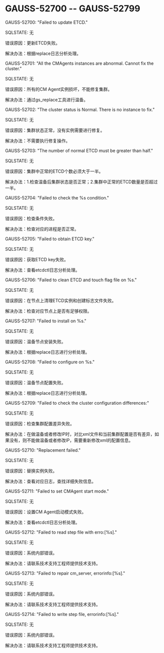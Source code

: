 # GAUSS-52700 -- GAUSS-52799<a name="ZH-CN_TOPIC_0302073708"></a>

GAUSS-52700: "Failed to update ETCD."

SQLSTATE: 无

错误原因：更新ETCD失败。

解决办法：根据replace日志分析处理。

GAUSS-52701: "All the CMAgents instances are abnormal. Cannot fix the cluster."

SQLSTATE: 无

错误原因：所有的CM Agent实例损坏，不能修复集群。

解决办法：通过gs\_replace工具进行温备。

GAUSS-52702: "The cluster status is Normal. There is no instance to fix."

SQLSTATE: 无

错误原因：集群状态正常，没有实例需要进行修复。

解决办法：不需要执行修复操作。

GAUSS-52703: "The number of normal ETCD must be greater than half."

SQLSTATE: 无

错误原因：集群中正常的ETCD个数必须大于一半。

解决办法：1.检查温备后集群状态是否正常；2.集群中正常的ETCD数量是否超过一半。

GAUSS-52704: "Failed to check the %s condition."

SQLSTATE: 无

错误原因：检查条件失败。

解决办法：检查对应的进程是否正常。

GAUSS-52705: "Failed to obtain ETCD key."

SQLSTATE: 无

错误原因：获取ETCD key失败。

解决办法：查看etcdctl日志分析处理。

GAUSS-52706: "Failed to clean ETCD and touch flag file on %s."

SQLSTATE: 无

错误原因：在节点上清理ETCD实例和创建标志文件失败。

解决办法：检查对应节点上是否有足够权限。

GAUSS-52707: "Failed to install on %s."

SQLSTATE: 无

错误原因：温备节点安装失败。

解决办法：根据replace日志进行分析处理。

GAUSS-52708: "Failed to configure on %s."

SQLSTATE: 无

错误原因：温备节点配置失败。

解决办法：根据replace日志进行分析处理。

GAUSS-52709: "Failed to check the cluster configuration differences:"

SQLSTATE: 无

错误原因：检查集群配置差异失败。

解决办法：在做温备或者修改IP时，对比xml文件和当前集群配置是否有差异，如果没有，则不能做温备或者修改IP，需要重新修改xml的配置信息。

GAUSS-52710: "Replacement failed."

SQLSTATE: 无

错误原因：替换实例失败。

解决办法：查看对应日志，查找详细失败信息。

GAUSS-52711: "Failed to set CMAgent start mode."

SQLSTATE: 无

错误原因：设置CM Agent启动模式失败。

解决办法：查看etcdctl日志分析处理。

GAUSS-52712: "Failed to read step file with erro:\[%s\]."

SQLSTATE: 无

错误原因：系统内部错误。

解决办法：请联系技术支持工程师提供技术支持。

GAUSS-52713: "Failed to repair cm\_server, errorinfo:\[%s\]."

SQLSTATE: 无

错误原因：系统内部错误。

解决办法：请联系技术支持工程师提供技术支持。

GAUSS-52714: "Failed to write step file, errorinfo:\[%s\]."

SQLSTATE: 无

错误原因：系统内部错误。

解决办法：请联系技术支持工程师提供技术支持。

